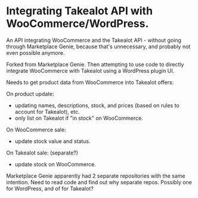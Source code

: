 # Integrating Takealot API with WooCommerce/WordPress.

An API integrating WooCommerce and the Takealot API - without going through Marketplace Genie, because that's unnecessary, and probably not even possible anymore.

Forked from Marketplace Genie.  Then attempting to use code to directly integrate WooCommerce with Takealot using a WordPress plugin UI.

Needs to get product data from WooCommerce into Takealot offers:

On product update:
- updating names, descriptions, stock, and prices (based on rules to account for Takealot), etc.
- only list on Takealot if "in stock" on WooCommerce.

On WooCommerce sale:
- update stock value and status.

On Takealot sale: (separate?)
- update stock on WooCommerce.


Marketplace Genie apparently had 2 separate repositories with the same intention.  Need to read code and find out why separate repos.  Possibly one for WordPress, and of for Takealot?
